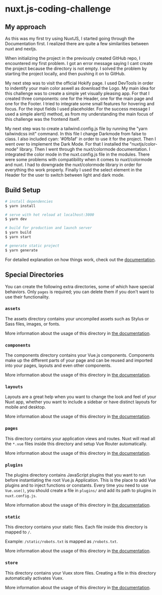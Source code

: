 # nuxt.js-coding-challenge

## My approach

As this was my first try using NuxtJS, I started going through the Documentation first. I realized there are quite a few similarities between nuxt and nextjs.

When initializing the project in the previously created GitHub repo, I encountered my first problem. I got an error message saying I cant create the project because the directory is not empty. I solved the problem by starting the project locally, and then pushing it on to GitHub.

My next step was to visit the official Hokify page. I used DevTools in order to indentify your main color aswell as download the Logo.
My main idea for this challenge was to create a simple yet visually pleasing app. For that I created three components: one for the Header, one for the main page and one for the Footer. I tried to integrate some small features for hovering and focus. For the input fields I used placeholder. For the success message I used a simple alert() method, as from my understanding the main focus of this challenge was the frontend itself.

My next step was to create a tailwind.config.js file by running the "yarn tailwindcss init" command. In this file I change Darkmode from false to class. I also included cyan: '#0fb1af' in order to use it for the project.
Then I went over to implement the Dark Mode. For that I installed the "nuxtjs/color-mode" library. Then I went through the nuxt/colormode documentation. I integrated the color mode in the nuxt.config.js file in the modules. There were some problems with compatibility when it comes to nuxt/colormode and nuxt. I had to downgrade the nuxt/colormode library in order for everything tho work properly. Finally I used the select element in the Header for the user to switch between light and dark mode.

## Build Setup

```bash
# install dependencies
$ yarn install

# serve with hot reload at localhost:3000
$ yarn dev

# build for production and launch server
$ yarn build
$ yarn start

# generate static project
$ yarn generate
```

For detailed explanation on how things work, check out the [documentation](https://nuxtjs.org).

## Special Directories

You can create the following extra directories, some of which have special behaviors. Only `pages` is required; you can delete them if you don't want to use their functionality.

### `assets`

The assets directory contains your uncompiled assets such as Stylus or Sass files, images, or fonts.

More information about the usage of this directory in [the documentation](https://nuxtjs.org/docs/2.x/directory-structure/assets).

### `components`

The components directory contains your Vue.js components. Components make up the different parts of your page and can be reused and imported into your pages, layouts and even other components.

More information about the usage of this directory in [the documentation](https://nuxtjs.org/docs/2.x/directory-structure/components).

### `layouts`

Layouts are a great help when you want to change the look and feel of your Nuxt app, whether you want to include a sidebar or have distinct layouts for mobile and desktop.

More information about the usage of this directory in [the documentation](https://nuxtjs.org/docs/2.x/directory-structure/layouts).

### `pages`

This directory contains your application views and routes. Nuxt will read all the `*.vue` files inside this directory and setup Vue Router automatically.

More information about the usage of this directory in [the documentation](https://nuxtjs.org/docs/2.x/get-started/routing).

### `plugins`

The plugins directory contains JavaScript plugins that you want to run before instantiating the root Vue.js Application. This is the place to add Vue plugins and to inject functions or constants. Every time you need to use `Vue.use()`, you should create a file in `plugins/` and add its path to plugins in `nuxt.config.js`.

More information about the usage of this directory in [the documentation](https://nuxtjs.org/docs/2.x/directory-structure/plugins).

### `static`

This directory contains your static files. Each file inside this directory is mapped to `/`.

Example: `/static/robots.txt` is mapped as `/robots.txt`.

More information about the usage of this directory in [the documentation](https://nuxtjs.org/docs/2.x/directory-structure/static).

### `store`

This directory contains your Vuex store files. Creating a file in this directory automatically activates Vuex.

More information about the usage of this directory in [the documentation](https://nuxtjs.org/docs/2.x/directory-structure/store).
